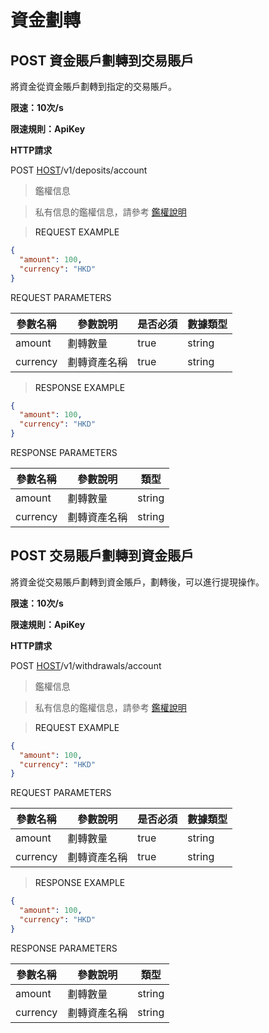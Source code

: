 # 資金劃轉

<h2 id="資金賬戶劃轉到交易賬戶">POST  資金賬戶劃轉到交易賬戶</h2>

將資金從資金賬戶劃轉到指定的交易賬戶。

**限速：10次/s**

**限速規則：ApiKey**

**HTTP請求**


POST [HOST](#HTTP-HOST)/v1/deposits/account


> 鑑權信息

> 私有信息的鑑權信息，請參考 [鑑權說明](#auth)


> <a name="RequestExample">REQUEST EXAMPLE</a>


```json
{
  "amount": 100,
  "currency": "HKD"
}
```

<aside>
REQUEST PARAMETERS
</aside>

| 參數名稱 | 參數說明 | 是否必須 | 數據類型 | 
| -------- | -------- | -------- | -------- | 
|amount|劃轉數量 |true|string||
|currency|劃轉資產名稱|true|string||


> <a name="ResonpseExample">RESPONSE EXAMPLE</a>

```json
{
  "amount": 100,
  "currency": "HKD"
}
```


<aside>
RESPONSE PARAMETERS
</aside>

| 參數名稱 | 參數說明 | 類型 | 
| -------- | -------- | ----- |
|amount|劃轉數量|string|
|currency|劃轉資產名稱|string|


<h2 id="交易賬戶劃轉到資金賬戶">POST  交易賬戶劃轉到資金賬戶</h2>

將資金從交易賬戶劃轉到資金賬戶，劃轉後，可以進行提現操作。


**限速：10次/s**

**限速規則：ApiKey**

**HTTP請求**

POST [HOST](#HTTP-HOST)/v1/withdrawals/account


> 鑑權信息

> 私有信息的鑑權信息，請參考 [鑑權說明](#auth)


> <a name="RequestExample">REQUEST EXAMPLE</a>

```json
{
  "amount": 100,
  "currency": "HKD"
}
```

<aside>
REQUEST PARAMETERS
</aside>

| 參數名稱 | 參數說明 | 是否必須 | 數據類型 | 
| -------- | -------- | -------- | -------- | 
|amount|劃轉數量 |true|string||
|currency|劃轉資產名稱|true|string||


> <a name="ResonpseExample">RESPONSE EXAMPLE</a>

```json
{
  "amount": 100,
  "currency": "HKD"
}
```



<aside>
RESPONSE PARAMETERS
</aside>

| 參數名稱 | 參數說明 | 類型 | 
| -------- | -------- | ----- |
|amount|劃轉數量|string|
|currency|劃轉資產名稱|string|



